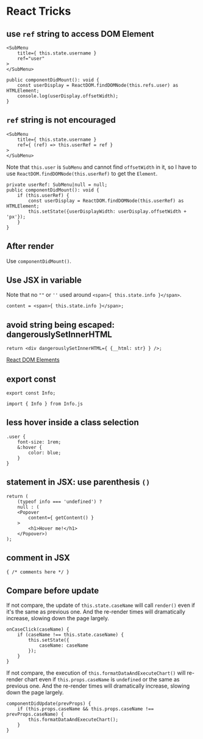 # React Tricks

## use `ref` string to access DOM Element

```
<SubMenu
    title={ this.state.username }
    ref="user"
>
</SubMenu>
```

```
public componentDidMount(): void {
    const userDisplay = ReactDOM.findDOMNode(this.refs.user) as HTMLElement;
    console.log(userDisplay.offsetWidth);
}
```

## `ref` string is not encouraged 

```
<SubMenu
    title={ this.state.username }
    ref={ (ref) => this.userRef = ref }
>
</SubMenu>
```

Note that `this.user` is `SubMenu` and cannot find `offsetWidth` in it, so I have to use `ReactDOM.findDOMNode(this.userRef)` to get the `Element`.

```
private userRef: SubMenu|null = null;
public componentDidMount(): void {
    if (this.userRef) {
        const userDisplay = ReactDOM.findDOMNode(this.userRef) as HTMLElement;
        this.setState({userDisplayWidth: userDisplay.offsetWidth + 'px'});
    }
}
```

## After render

Use `componentDidMount()`.

## Use JSX in variable

Note that no `""` or `''` used around `<span>{ this.state.info }</span>`.

```
content = <span>{ this.state.info }</span>;
```

## avoid string being escaped: dangerouslySetInnerHTML

```
return <div dangerouslySetInnerHTML={ {__html: str} } />;
```

[React DOM Elements](https://reactjs.org/docs/dom-elements.html)

## export const

```
export const Info;
```

```
import { Info } from Info.js
```

## less hover inside a class selection

```
.user {
    font-size: 1rem;
    &:hover {
        color: blue;
    }
}
```

## statement in JSX: use parenthesis `()`

```
return (
    (typeof info === 'undefined') ?
    null : (
    <Popover
        content={ getContent() }
    >
        <h1>Hover me!</h1>
    </Popover>)
);
```

## comment in JSX

```
{ /* comments here */ }
```

## Compare before update

If not compare, the update of `this.state.caseName` will call `render()` even if it's the same as previous one. And the re-render times will dramatically increase, slowing down the page largely.

```
onCaseClick(caseName) {
    if (caseName !== this.state.caseName) {
        this.setState({
            caseName: caseName
        });
    }
}
```

If not compare, the execution of `this.formatDataAndExecuteChart()` will re-render chart even if `this.props.caseName` is `undefined` or the same as previous one. And the re-render times will dramatically increase, slowing down the page largely.

```
componentDidUpdate(prevProps) {
    if (this.props.caseName && this.props.caseName !== prevProps.caseName) {
        this.formatDataAndExecuteChart();
    }
}
```
